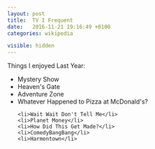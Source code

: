 ```yaml
---
layout: post
title:  TV I Frequent
date:   2016-11-21 19:16:49 +0100
categories: wikipedia

visible: hidden
---
```


Things I enjoyed Last Year:

<ul>
	<li>Mystery Show</li>
	<li>Heaven's Gate</li>
	<li>Adventure Zone</li>
	<li>Whatever Happened to Pizza at McDonald's?</li>


	<li>Wait Wait Don't Tell Me</li>
	<li>Planet Money</li>
	<li>How Did This Get Made?</li>
	<li>ComedyBangBang</li>
	<li>Harmontown</li>
</ul>



